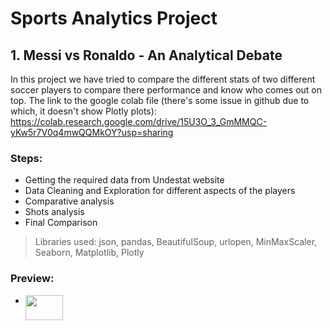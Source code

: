 # Sports Analytics Project

## 1. Messi vs Ronaldo - An Analytical Debate
In this project we have tried to compare the different stats of two different soccer players to compare there performance and know who comes out on top.
The link to the google colab file (there's some issue in github due to which, it doesn't show Plotly plots): https://colab.research.google.com/drive/15U3O_3_GmMMQC-yKw5r7V0q4mwQQMkOY?usp=sharing

### Steps:
- Getting the required data from Undestat website
- Data Cleaning and Exploration for different aspects of the players
- Comparative analysis
- Shots analysis
- Final Comparison

> Libraries used: json, pandas, BeautifulSoup, urlopen, MinMaxScaler, Seaborn, Matplotlib, Plotly

### Preview:
- <a href="url"><img src="https://github.com/kaustavr19/Hands-on-ML-Basic-to-Advance-/blob/master/Sports%20Analytics%20Project/assets/newplot.png" align="left" height="40" width="60" ></a>
